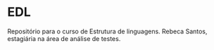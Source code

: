 # EDL
Repositório para o curso de Estrutura de linguagens.
Rebeca Santos, estagiária na área de análise de testes.
